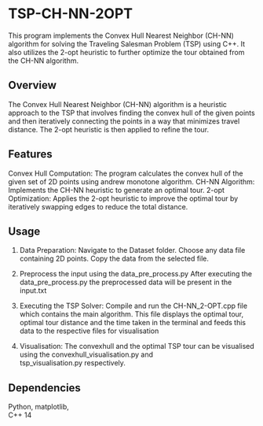 # TSP-CH-NN-2OPT

This program implements the Convex Hull Nearest Neighbor (CH-NN) algorithm for solving the Traveling Salesman Problem (TSP) using C++. It also utilizes the 2-opt heuristic to further optimize the tour obtained from the CH-NN algorithm.

## Overview

The Convex Hull Nearest Neighbor (CH-NN) algorithm is a heuristic approach to the TSP that involves finding the convex hull of the given points and then iteratively connecting the points in a way that minimizes travel distance. The 2-opt heuristic is then applied to refine the tour.

## Features
  Convex Hull Computation: The program calculates the convex hull of the given set of 2D points using andrew monotone algorithm.
  CH-NN Algorithm: Implements the CH-NN heuristic to generate an optimal tour.
  2-opt Optimization: Applies the 2-opt heuristic to improve the optimal tour by iteratively swapping edges to reduce the total distance.

## Usage

  1. Data Preparation:
  Navigate to the Dataset folder.
  Choose any data file containing 2D points.
  Copy the data from the selected file.

  2. Preprocess the input using the data_pre_process.py
  After executing the data_pre_process.py the preprocessed data will be present in the input.txt
  
  3. Executing the TSP Solver:
  Compile and run the CH-NN_2-OPT.cpp file which contains the main algorithm.
  This file displays the optimal tour, optimal tour distance and the time taken in the terminal and feeds this data to the respective files for visualisation

  4. Visualisation: The convexhull and the optimal TSP tour can be visualised using the convexhull_visualisation.py and     
  tsp_visualisation.py respectively.

## Dependencies
Python, 
matplotlib,  
C++ 14
